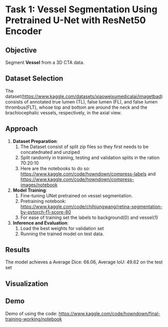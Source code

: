 # Task 1: Vessel Segmentation Using Pretrained U-Net with ResNet50 Encoder

## Objective
Segment **Vessel** from a 3D CTA data.

## Dataset Selection
The dataset(https://www.kaggle.com/datasets/xiaoweixumedicalai/imagetbad) consists of annotated  true lumen (TL), false lumen (FL), and false lumen thrombus(FLT), whose top and bottom are around the neck and the brachiocephalic vessels, respectively, in the axial view.

## Approach
1. **Dataset Preparation**:
   1. The Dataset consist of split zip files so they first needs to be concatednated and unziped
   2. Split randomly in training, testing and validation splits in the ration 70:20:10
   3. Here are the notebooks to do so:
      https://www.kaggle.com/code/howndown/compress-labels and https://www.kaggle.com/code/howndown/compress-images/notebook
2. **Model Training**:
   1. Fine-tuning UNet pretrained on vessel segmentation.
   2. Pretraining notebook: https://www.kaggle.com/code/chihjungwang/retina-segmentation-by-pytorch-f1-score-80
   3. For ease of training set the labels to background(0) and vessel(1)
3. **Inference and Evaluation**:
   1. Load the best weights for validation set
   2. Running the trained model on test data.

## Results
The model achieves a Average Dice: 66.06, Average IoU: 49.62 on the test set

## Visualization

## Demo
Demo of using the code: https://www.kaggle.com/code/howndown/final-training-working/notebook
